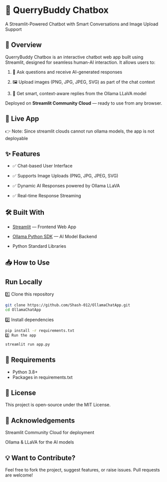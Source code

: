 # 🤖 QuerryBuddy Chatbox
A Streamlit-Powered Chatbot with Smart Conversations and Image Upload Support

## 📌 Overview
QuerryBuddy Chatbox is an interactive chatbot web app built using Streamlit, designed for seamless human-AI interaction.
It allows users to:

1. 💬 Ask questions and receive AI-generated responses

2. 🖼️ Upload images (PNG, JPG, JPEG, SVG) as part of the chat context

3. 🤖 Get smart, context-aware replies from the Ollama LLaVA model

Deployed on **Streamlit Community Cloud** — ready to use from any browser.

## 🚀 Live App
👉 Note: Since streamlit clouds cannot run ollama models, the app is not deployable

## ✨ Features

- ✅ Chat-based User Interface

- ✅ Supports Image Uploads (PNG, JPG, JPEG, SVG)

- ✅ Dynamic AI Responses powered by Ollama LLaVA

- ✅ Real-time Response Streaming


## 🛠️ Built With

- [Streamlit](https://streamlit.io/cloud) — Frontend Web App

- [Ollama Python SDK](https://ollama.com/) — AI Model Backend

- Python Standard Libraries

## 📥 How to Use

## Run Locally
1️⃣ Clone this repository

```bash
git clone https://github.com/Shash-012/OllamaChatApp.git
cd OllamaChatApp
```

2️⃣ Install dependencies

```bash
pip install -r requirements.txt
3️⃣ Run the app
```

```bash
streamlit run app.py
```

## 📄 Requirements
- Python 3.8+
- Packages in requirements.txt

## 📝 License
This project is open-source under the MIT License.

## 🙌 Acknowledgements
Streamlit Community Cloud for deployment

Ollama & LLaVA for the AI models

## 💡 Want to Contribute?
Feel free to fork the project, suggest features, or raise issues.
Pull requests are welcome!
